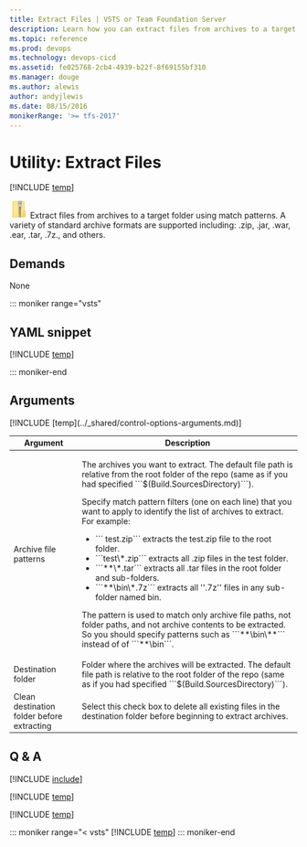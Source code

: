 ```yaml
---
title: Extract Files | VSTS or Team Foundation Server
description: Learn how you can extract files from archives to a target folder using minimatch patterns on VSTS and Team Foundation Server TFS
ms.topic: reference
ms.prod: devops
ms.technology: devops-cicd
ms.assetid: fe025768-2cb4-4939-b22f-8f69155bf310
ms.manager: douge
ms.author: alewis
author: andyjlewis
ms.date: 08/15/2016
monikerRange: '>= tfs-2017'
---
```



# Utility: Extract Files

[!INCLUDE [temp](../../_shared/version-tfs-2017-rtm.md)]

![](_img/extract-files.png) Extract files from archives to a target folder using match patterns.  A variety of standard archive formats are supported including: .zip, .jar, .war, .ear, .tar, .7z., and others.

## Demands

None

::: moniker range="vsts"

## YAML snippet

[!INCLUDE [temp](../_shared/yaml/ExtractFilesV1.1.md)]

::: moniker-end

## Arguments

<table>
<thead>
<tr>
<th>Argument</th>
<th>Description</th>
</tr>
</thead>
<tr>
<td>Archive file patterns</td>
<td>
<p>The archives you want to extract. The default file path is relative from the root folder of the repo (same as if you had specified ```$(Build.SourcesDirectory)```).</p>
<p>Specify match pattern filters (one on each line) that you want to apply to identify the list of archives to extract. For example:
</p>
<ul>
<li>``` test.zip``` extracts the test.zip file to the root folder.</li>
<li>```test\*.zip``` extracts all .zip files in the test folder.</li>
<li>```**\*.tar``` extracts all .tar files in the root folder and sub-folders.</li>
<li>```**\bin\*.7z``` extracts all ''.7z'' files in any sub-folder named bin.</li>
</ul>
<p>The pattern is used to match only archive file paths, not folder paths, and not archive contents to be extracted. So you should specify patterns such as ```**\bin\**``` instead of of ```**\bin```.</p>
</td>
</tr>
<tr>
<td>Destination folder</td>
<td>Folder where the archives will be extracted.  The default file path is relative to the root folder of the repo (same as if you had specified ```$(Build.SourcesDirectory)```).</td>
</tr>
<tr>
<td>Clean destination folder before extracting</td>
<td>Select this check box to delete all existing files in the destination folder before beginning to extract archives.</td>
</tr>
<tr>
</tr>
[!INCLUDE [temp](../_shared/control-options-arguments.md)]
</table>

## Q & A

<!-- BEGINSECTION class="md-qanda" -->

[!INCLUDE [include](../_shared/qa-minimatch.md)]

[!INCLUDE [temp](../_shared/build-step-common-qa.md)]

[!INCLUDE [temp](../../_shared/qa-agents.md)]

::: moniker range="< vsts"
[!INCLUDE [temp](../../_shared/qa-versions.md)]
::: moniker-end

<!-- ENDSECTION -->
